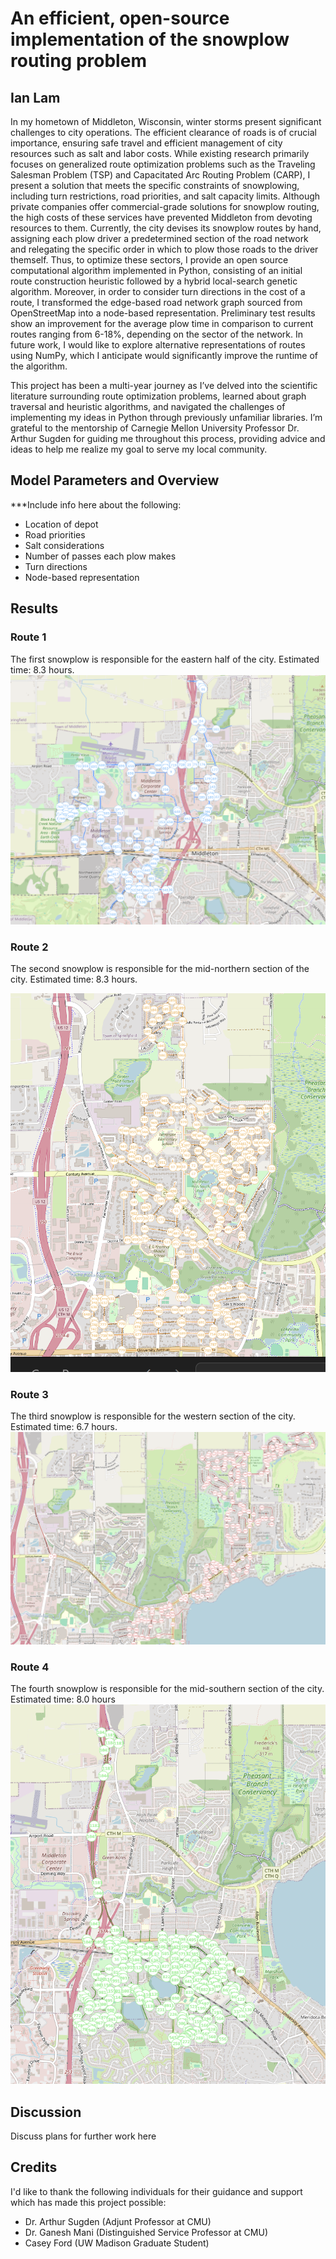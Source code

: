 # An efficient, open-source implementation of the snowplow routing problem

## Ian Lam

In my hometown of Middleton, Wisconsin, winter storms present significant challenges to city operations. The efficient clearance of roads is of crucial importance, ensuring safe travel and efficient management of city resources such as salt and labor costs. While existing research primarily focuses on generalized route optimization problems such as the Traveling Salesman Problem (TSP) and Capacitated Arc Routing Problem (CARP), I present a solution that meets the specific constraints of snowplowing, including turn restrictions, road priorities, and salt capacity limits. Although private companies offer commercial-grade solutions for snowplow routing, the high costs of these services have prevented Middleton from devoting resources to them. Currently, the city devises its snowplow routes by hand, assigning each plow driver a predetermined section of the road network and relegating the specific order in which to plow those roads to the driver themself. Thus, to optimize these sectors, I provide an open source computational algorithm implemented in Python, consisting of an initial route construction heuristic followed by a hybrid local-search genetic algorithm. Moreover, in order to consider turn directions in the cost of a route, I transformed the edge-based road network graph sourced from OpenStreetMap into a node-based representation. Preliminary test results show an improvement for the average plow time in comparison to current routes ranging from 6-18%, depending on the sector of the network. In future work, I would like to explore alternative representations of routes using NumPy, which I anticipate would significantly improve the runtime of the algorithm.

This project has been a multi-year journey as I’ve delved into the scientific literature surrounding route optimization problems, learned about graph traversal and heuristic algorithms, and navigated the challenges of implementing my ideas in Python through previously unfamiliar libraries. I’m grateful to the mentorship of Carnegie Mellon University Professor Dr. Arthur Sugden for guiding me throughout this process, providing advice and ideas to help me realize my goal to serve my local community.

## Model Parameters and Overview

***Include info here about the following:

- Location of depot
- Road priorities
- Salt considerations
- Number of passes each plow makes
- Turn directions
- Node-based representation

## Results

### Route 1

The first snowplow is responsible for the eastern half of the city. Estimated time: 8.3 hours.
![Plow 1 Routes](/assets/img/blue_routes.png)

### Route 2

The second snowplow is responsible for the mid-northern section of the city. Estimated time: 8.3 hours.

![Plow 2 Routes](/assets/img/orange_routes.png)

### Route 3

The third snowplow is responsible for the western section of the city. Estimated time: 6.7 hours.
![Plow 3 Routes](/assets/img/red_routes.png)

### Route 4

The fourth snowplow is responsible for the mid-southern section of the city. Estimated time: 8.0 hours
![Plow 4 Routes](/assets/img/green_routes.png)

## Discussion

Discuss plans for further work here

## Credits

I'd like to thank the following individuals for their guidance and support which has made this project possible:

- Dr. Arthur Sugden (Adjunt Professor at CMU)
- Dr. Ganesh Mani (Distinguished Service Professor at CMU)
- Casey Ford (UW Madison Graduate Student)